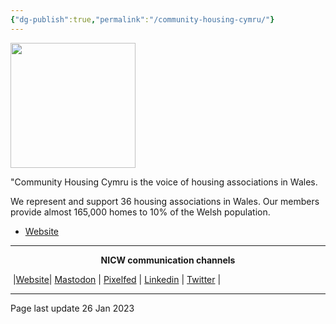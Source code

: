 ```yaml
---
{"dg-publish":true,"permalink":"/community-housing-cymru/"}
---
```



<img src="https://chcymru.org.uk/cms-assets/global/_1200x630_crop_center-center_82_none/CHC.png?mtime=1607352844" height="200">

"Community Housing Cymru is the voice of housing associations in Wales.

We represent and support 36 housing associations in Wales. Our members provide almost 165,000 homes to 10% of the Welsh population.

- [Website](https://chcymru.org.uk/) 


***
<p style="text-align: center;font-weight:bold";>NICW communication channels</p>

󠁧 |[Website](https://nationalinfrastructurecommission.wales)| [Mastodon](https://toot.wales/@NICW) | [Pixelfed](https://pix.toot.wales/NICW) | [Linkedin](https://www.linkedin.com/company/26268509/) | [Twitter](https://twitter.com/InfraCommCymru) |
***
Page last update 26 Jan 2023